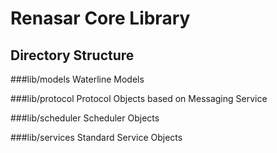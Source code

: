 # Renasar Core Library

## Directory Structure

###lib/models
Waterline Models

###lib/protocol
Protocol Objects based on Messaging Service

###lib/scheduler
Scheduler Objects

###lib/services
Standard Service Objects